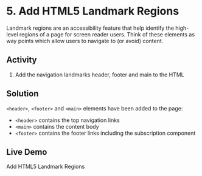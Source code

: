 # 5. Add HTML5 Landmark Regions
Landmark regions are an accessibility feature that help identify the high-level regions of a page for screen reader users. Think of these elements as way points which allow users to navigate to (or avoid) content.

## Activity
1. Add the navigation landmarks header, footer and main to the HTML

## Solution
`<header>`, `<footer>` and `<main>` elements have been added to the page:
* `<header>` contains the top navigation links
* `<main>` contains the content body
* `<footer>` contains the footer links including the subscription component

## Live Demo
Add HTML5 Landmark Regions
